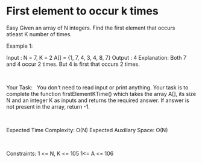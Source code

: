 # First element to occur k times
 Easy
Given an array of N integers. Find the first element that occurs atleast K number of times.
 

Example 1:

Input :
N = 7, K = 2
A[] = {1, 7, 4, 3, 4, 8, 7}
Output :
4
Explanation:
Both 7 and 4 occur 2 times. 
But 4 is first that occurs 2 times.

 

Your Task:  
You don't need to read input or print anything. Your task is to complete the function firstElementKTime() which takes the array A[], its size N and an integer K as inputs and returns the required answer. If answer is not present in the array, return -1.

 

Expected Time Complexity: O(N)
Expected Auxiliary Space: O(N)

 

Constraints:
1 <= N, K <= 105
1<= A <= 106

 

 

 

 